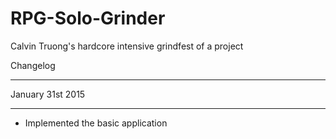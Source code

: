 # RPG-Solo-Grinder
Calvin Truong's hardcore intensive grindfest of a project

Changelog
_________

January 31st 2015
_________________
- Implemented the basic application
